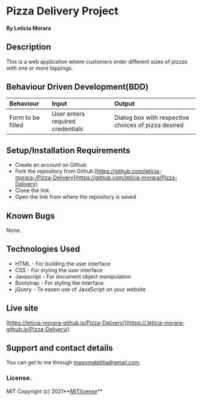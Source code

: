 # Pizza Delivery Project
#### By **Leticia Morara**
## Description
This is a web application where customers order different sizes of pizzas with one or more toppings. 
## Behaviour Driven Development(BDD)
|Behaviour| Input| Output|
|:--------|:-----|:------|
|Form to be filled| User enters required credentials| Dialog box with respective choices of pizza desired|
## Setup/Installation Requirements
* Create an account on Github
* Fork the repository from Github:[https://github.com/leticia-morara-/Pizza-Delivery](https://github.com/leticia-morara/Pizza-Delivery)
* Clone the link
* Open the link from where the repository is saved
## Known Bugs
None.
## Technologies Used
* HTML - For building the user interface
* CSS - For styling the user interface
* Javascript - For document object manipulation
* Bootstrap - For styling the interface
* jQuery - To easen use of JavaScript on your website
## Live site
[https://leticia-morara-github.io/Pizza-Delivery/](https://.leticia-morara-github.io/Pizza-Delivery/)
## Support and contact details
You can get to me through magomaletitia@gmail.com.
### License.
MIT Copyright (c) 2021**[MITlicense](LICENSE)**